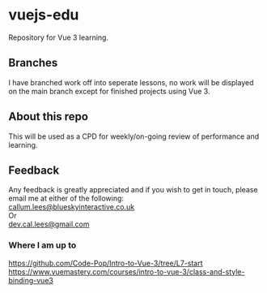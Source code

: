 # vuejs-edu
Repository for Vue 3 learning.

## Branches
I have branched work off into seperate lessons, no work will be displayed on the main branch except for finished projects using Vue 3.

## About this repo
This will be used as a CPD for weekly/on-going review of performance and learning.

## Feedback
Any feedback is greatly appreciated and if you wish to get in touch, please email me at either of the following: <br />
<a href="mailto:callum.lees@blueskyinteractive.co.uk">callum.lees@blueskyinteractive.co.uk</a><br />
Or <br />
<a href="mailto:dev.cal.lees@gmail.com">dev.cal.lees@gmail.com</a>

### Where I am up to
https://github.com/Code-Pop/Intro-to-Vue-3/tree/L7-start <br />
https://www.vuemastery.com/courses/intro-to-vue-3/class-and-style-binding-vue3
